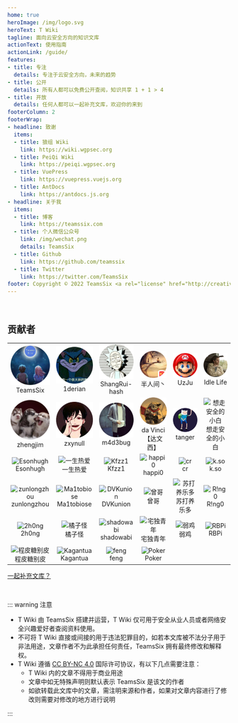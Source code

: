 ```yaml
---
home: true
heroImage: /img/logo.svg
heroText: T Wiki
tagline: 面向云安全方向的知识文库
actionText: 使用指南
actionLink: /guide/
features:
- title: 专注
  details: 专注于云安全方向，未来的趋势
- title: 公开
  details: 所有人都可以免费公开查阅，知识共享 1 + 1 > 4
- title: 开放
  details: 任何人都可以一起补充文库，欢迎你的来到
footerColumn: 2
footerWrap:
- headline: 致谢
  items:
  - title: 狼组 Wiki
    link: https://wiki.wgpsec.org
  - title: PeiQi Wiki
    link: https://peiqi.wgpsec.org
  - title: VuePress
    link: https://vuepress.vuejs.org
  - title: AntDocs
    link: https://antdocs.js.org
- headline: 关于我
  items:
  - title: 博客
    link: https://teamssix.com
  - title: 个人微信公众号
    link: /img/wechat.png
    details: TeamsSix
  - title: Github
    link: https://github.com/teamssix
  - title: Twitter
    link: https://twitter.com/TeamsSix
footer: Copyright © 2022 TeamsSix <a rel="license" href="http://creativecommons.org/licenses/by-nc/4.0/"><img alt="知识共享许可协议" style="border-width:0" src="https://i.creativecommons.org/l/by-nc/4.0/88x31.png" /></a><br />T Wiki 采用<a rel="license" href="http://creativecommons.org/licenses/by-nc/4.0/">知识共享署名-非商业性使用 4.0 国际许可协议</a>进行许可
---
```


</br>

## 贡献者
<p></p>

<table>
    <tr>
        <td align="center"><img alt="TeamsSix" src="/img/1651741861.png" style="width: 100px;" /><br />TeamsSix</td>
        <td align="center"><img alt="1derian" src="/img/1650108029.png" style="width: 100px;" /><br />1derian</td>
        <td align="center"><img alt="ShangRui-hash" src="/img/1650108092.png" style="width: 100px;" /><br />ShangRui-hash</td>
        <td align="center"><img alt="半人间丶" src="/img/1650108207.png" style="width: 100px;" /><br />半人间丶</td>
        <td align="center"><img alt="UzJu" src="/img/1650253985.png" style="width: 100px;" /><br />UzJu</a>
        </td>
        <td align="center"><img alt="Idle Life" src="/img/1650865577.png" style="width: 100px;" /><br />Idle Life</td>
    </tr>
    <tr>
        <td align="center"><img alt="zhengjim" src="/img/1650942808.png" style="width: 100px;" /><br />zhengjim</a>
        </td>
        <td align="center"><img alt="zxynull" src="/img/1651146804.png" style="width: 100px;" /><br />zxynull</a>
        </td>
        <td align="center"><img alt="m4d3bug" src="/img/1651740464.png" style="width: 100px;" /><br />m4d3bug</a>
        </td>
        <td align="center"><img alt="da Vinci【达文西】" src="/img/1651917214.png" style="width: 100px;" /><br />da Vinci【达文西】</a>
        </td>
        <td align="center"><img alt="tanger" src="/img/1653815174.png" style="width: 100px;" /><br />tanger</a>
        </td>
        <td align="center"><img alt="想走安全的小白" src="/img/1654852861.png" style="width: 100px;" /><br />想走安全的小白</a>
        </td>
    </tr>
    <tr>
        <td align="center"><img alt="Esonhugh" src="/img/1654854214.png" style="width: 100px;" /><br />Esonhugh</a>
        </td>
        <td align="center"><img alt="一生热爱" src="/img/1657203872.png" style="width: 100px;" /><br />一生热爱</a>
        </td>
        <td align="center"><img alt="Kfzz1" src="/img/1667370152.png" style="width: 100px;" /><br />Kfzz1</a>
        </td>
        <td align="center"><img alt="happi0" src="/img/1674129072.png" style="width: 100px;" /><br />happi0</a>
        </td>
        <td align="center"><img alt="cr" src="/img/1684313513.png" style="width: 100px;" /><br />cr</a>
        </td>
        <td align="center"><img alt="k.so" src="/img/1686309883.png" style="width: 100px;" /><br />k.so</a>
        </td>
    </tr>
    <tr>
        <td align="center"><img alt="zunlongzhou" src="/img/1688704501.png" style="width: 100px;" /><br />zunlongzhou</a>
        </td>
        <td align="center"><img alt="Ma1tobiose" src="/img/1688880306.png" style="width: 100px;" /><br />Ma1tobiose</a>
        </td>
        <td align="center"><img alt="DVKunion" src="/img/1689259230.png" style="width: 100px;" /><br />DVKunion</a>
        </td>
        <td align="center"><img alt="曾哥" src="/img/1689483069.png" style="width: 100px;" /><br />曾哥</a>
        </td>
        <td align="center"><img alt="苏打养乐多" src="/img/1692362083.png" style="width: 100px;" /><br />苏打养乐多</a>
        </td>
        <td align="center"><img alt="R!ng0" src="/img/1692623031.png" style="width: 100px;" /><br />R!ng0</a>
        </td>
    </tr>
    <tr>
        <td align="center"><img alt="2h0ng" src="/img/1692929184.png" style="width: 100px;" /><br />2h0ng</a>
        </td>
        <td align="center"><img alt="橘子怪" src="/img/1694685251.png" style="width: 100px;" /><br />橘子怪</a>
        </td>
        <td align="center"><img alt="shadowabi" src="/img/2000000015.png" style="width: 100px;" /><br />shadowabi</a>
        </td>
        <td align="center"><img alt="宅独青年" src="/img/2000000016.png" style="width: 100px;" /><br />宅独青年</a>
        </td>
        <td align="center"><img alt="弱鸡" src="/img/2000000017.png" style="width: 100px;" /><br />弱鸡</a>
        </td>
        <td align="center"><img alt="RBPi" src="/img/2000000021.png" style="width: 100px;" /><br />RBPi</a>
        </td>
    </tr>
    <tr>
        <td align="center"><img alt="程皮糖别皮" src="/img/2000000022.png" style="width: 100px;" /><br />程皮糖别皮</a>
        </td>
        <td align="center"><img alt="Kagantua" src="/img/2000000026.png" style="width: 100px;" /><br />Kagantua</a>
        </td>
        <td align="center"><img alt="feng" src="/img/2000000027.png" style="width: 100px;" /><br />feng</a>
        </td>
        <td align="center"><img alt="Poker" src="/img/2000000032.png" style="width: 100px;" /><br />Poker</a>
        </td>
    </tr>
</table>


[一起补充文库？](/About/Contribute.html)

<p>&nbsp; </p>


::: warning 注意

* T Wiki 由 TeamsSix 搭建并运营，T Wiki 仅可用于安全从业人员或者网络安全兴趣爱好者查阅资料使用。
* 不可将 T Wiki 直接或间接的用于违法犯罪目的，如若本文库被不法分子用于非法用途，文章作者不为此承担任何责任，TeamsSix 拥有最终修改和解释权。
* T Wiki 遵循 [CC BY-NC 4.0](http://creativecommons.org/licenses/by-nc/4.0/) 国际许可协议，有以下几点需要注意：
  * T Wiki 内的文章不得用于商业用途
  * 文章中如无特殊声明则默认表示 TeamsSix 是该文的作者
  * 如欲转载此文库中的文章，需注明来源和作者，如果对文章内容进行了修改则需要对修改的地方进行说明

:::

<p>&nbsp; </p>